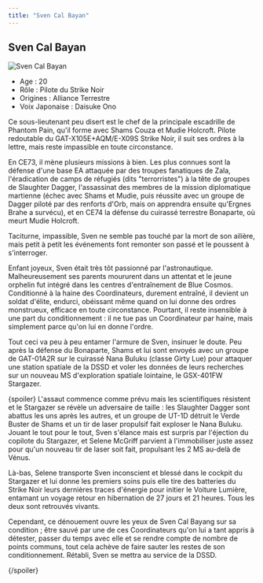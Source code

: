 ```yaml
---
title: "Sven Cal Bayan"
---
```


Sven Cal Bayan
--------------


![Sven Cal Bayan](/images/stories/saga/stargazer/persos/sven.jpg)
* Age : 20
* Rôle : Pilote du Strike Noir
* Origines : Alliance Terrestre
* Voix Japonaise : Daisuke Ono


Ce sous-lieutenant peu disert est le chef de la principale escadrille de Phantom Pain, qu'il forme avec Shams Couza et Mudie Holcroft. Pilote redoutable du GAT-X105E+AQM/E-X09S Strike Noir, il suit ses ordres à la lettre, mais reste impassible en toute circonstance.


En CE73, il mène plusieurs missions à bien. Les plus connues sont la défense d'une base EA attaquée par des troupes fanatiques de Zala, l'éradication de camps de réfugiés (dits "terrorristes") à la tête de groupes de Slaughter Dagger, l'assassinat des membres de la mission diplomatique martienne (échec avec Shams et Mudie, puis réussite avec un groupe de Dagger piloté par des renforts d'Orb, mais on apprendra ensuite qu'Ergnes Brahe a survécu), et en CE74 la défense du cuirassé terrestre Bonaparte, où meurt Mudie Holcroft.


Taciturne, impassible, Sven ne semble pas touché par la mort de son ailière, mais petit à petit les événements font remonter son passé et le poussent à s'interroger.


Enfant joyeux, Sven était très tôt passionné par l'astronautique. Malheureusement ses parents moururent dans un attentat et le jeune orphelin fut intégré dans les centres d'entraînement de Blue Cosmos. Conditionné à la haine des Coordinateurs, durement entraîné, il devient un soldat d'élite, endurci, obéissant même quand on lui donne des ordres monstrueux, efficace en toute circonstance. Pourtant, il reste insensible à une part du conditionnement : il ne tue pas un Coordinateur par haine, mais simplement parce qu'on lui en donne l'ordre.


Tout ceci va peu à peu entamer l'armure de Sven, insinuer le doute. Peu après la défense du Bonaparte, Shams et lui sont envoyés avec un groupe de GAT-01A2R sur le cuirassé Nana Buluku (classe Girty Lue) pour attaquer une station spatiale de la DSSD et voler les données de leurs recherches sur un nouveau MS d'exploration spatiale lointaine, le GSX-401FW Stargazer.


{spoiler}
L'assaut commence comme prévu mais les scientifiques résistent et le Stargazer se révèle un adversaire de taille : les Slaughter Dagger sont abattus les uns après les autres, et un groupe de UT-1D détruit le Verde Buster de Shams et un tir de laser propulsif fait exploser le Nana Buluku. Jouant le tout pour le tout, Sven s'élance mais est surpris par l'éjection du copilote du Stargazer, et Selene McGriff parvient à l'immobiliser juste assez pour qu'un nouveau tir de laser soit fait, propulsant les 2 MS au-delà de Vénus.


Là-bas, Selene transporte Sven inconscient et blessé dans le cockpit du Stargazer et lui donne les premiers soins puis elle tire des batteries du Strike Noir leurs dernières traces d'énergie pour initier le Voiture Lumière, entamant un voyage retour en hibernation de 27 jours et 21 heures. Tous les deux sont retrouvés vivants.


Cependant, ce dénouement ouvre les yeux de Sven Cal Bayang sur sa condition ; être sauvé par une de ces Coordinateurs qu'on lui a tant appris à détester, passer du temps avec elle et se rendre compte de nombre de points communs, tout cela achève de faire sauter les restes de son conditionnement. Rétabli, Sven se mettra au service de la DSSD.


{/spoiler}